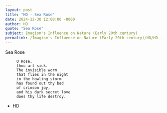 ```yaml
---
layout: post
title: "HD - Sea Rose"
date: 2024-12-30 12:00:00 -0000
author: HD
quote: "Sea Rose"
subject: Imagism's Influence on Nature (Early 20th century)
permalink: /Imagism's Influence on Nature (Early 20th century)/HD/HD - Sea Rose
---
```


Sea Rose

         O Rose, 
         thou art sick.  
         The invisible worm
         that flies in the night 
         in the howling storm 
         has found out thy bed
         of crimson joy,  
         and his dark secret love 
         does thy life destroy.










    

    


- HD
